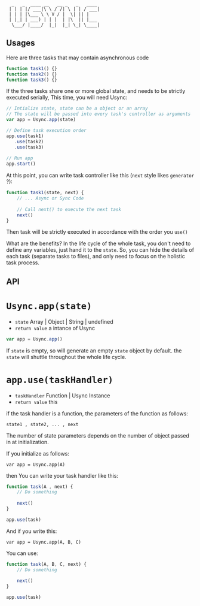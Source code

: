      _   _  ____ __   __ _   _   ____
     | | | |/ ___|\ \ / /| \ | | / ___|
     | | | |\___ \ \ V / |  \| || |
     | |_| | ___) | | |  | |\  || |___
      \___/ |____/  |_|  |_| \_| \____|

## Usages

Here are three tasks that may contain asynchronous code

```js
function task1() {}
function task2() {}
function task3() {}
```

If the three tasks share one or more global state, and needs to be strictly executed serially, This time, you will need Usync:

```js
// Intialize state, state can be a object or an array
// The state will be passed into every task's controller as arguments 
var app = Usync.app(state)

// Define task execution order
app.use(task1)
   .use(task2)
   .use(task3)
    
// Run app 
app.start()  
```

At this point, you can write task controller like this (`next` style likes `generator` ?):

```js
function task1(state, next) {
    // ... Async or Sync Code
    
    // Call next() to execute the next task
    next()
}
```

Then task will be strictly executed in accordance with the order you `use()`

What are the benefits? In the life cycle of the whole task, you don't need to define any variables, just hand it to the `state`. So, you can hide the details of each task (separate tasks to files), and only need to focus on the holistic task process.

## API

# `Usync.app(state)`
- `state` Array | Object | String | undefined
- `return value` a intance of Usync

```js
var app = Usync.app()
```

If `state` is empty, so will generate an empty `state` object by default. the `state` will shuttle throughout the whole life cycle.


# `app.use(taskHandler)`
- `taskHandler` Function | Usync Instance
- `return value` this

if the task handler is a function, the parameters of the function as follows:

    state1 , state2, ... , next

The number of state parameters depends on the number of object passed in at initialization.

If you initialize as follows:

    var app = Usync.app(A)
    
then You can write your task handler like this:

```js
function task(A , next) {
    // Do something
    
    next()  
}

app.use(task)
```

And if you write this:

    var app = Usync.app(A, B, C)
    
You can use:

```js
function task(A, B, C, next) {
    // Do something
    
    next()  
}

app.use(task)
```
